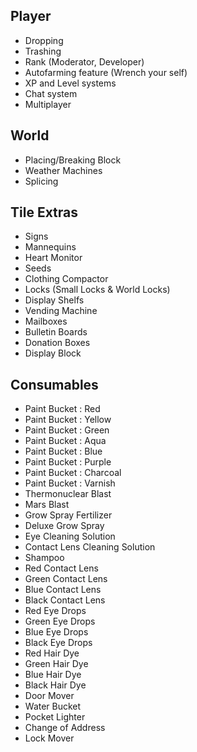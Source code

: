 ## Player
- Dropping
- Trashing
- Rank (Moderator, Developer)
- Autofarming feature (Wrench your self)
- XP and Level systems
- Chat system
- Multiplayer

## World
- Placing/Breaking Block
- Weather Machines
- Splicing

## Tile Extras
- Signs
- Mannequins
- Heart Monitor
- Seeds
- Clothing Compactor
- Locks (Small Locks & World Locks)
- Display Shelfs
- Vending Machine
- Mailboxes
- Bulletin Boards
- Donation Boxes
- Display Block

## Consumables
- Paint Bucket : Red
- Paint Bucket : Yellow
- Paint Bucket : Green
- Paint Bucket : Aqua
- Paint Bucket : Blue
- Paint Bucket : Purple
- Paint Bucket : Charcoal
- Paint Bucket : Varnish
- Thermonuclear Blast
- Mars Blast
- Grow Spray Fertilizer
- Deluxe Grow Spray
- Eye Cleaning Solution
- Contact Lens Cleaning Solution
- Shampoo
- Red Contact Lens
- Green Contact Lens
- Blue Contact Lens
- Black Contact Lens
- Red Eye Drops
- Green Eye Drops
- Blue Eye Drops
- Black Eye Drops
- Red Hair Dye
- Green Hair Dye
- Blue Hair Dye
- Black Hair Dye
- Door Mover
- Water Bucket
- Pocket Lighter
- Change of Address
- Lock Mover
